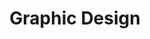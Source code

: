 ---
title: "Graphic Design"
title_id: "Desain Grafik"
order: 2
description: "Some sudden design collections that have been realized"
description_id: "Beberapa kumpulan desain mendadak yang telah direalisasikan"
featuredImage: ../../images/development/graphic-designer.png
url: "/graphic-design"
tags: ["UI/UX", "Visual Design", "UI Design", "Illustration", "Poster"]
tags_id: ["UI/UX", "Visual Design", "UI Design", "Illustration", "Poster"]
---